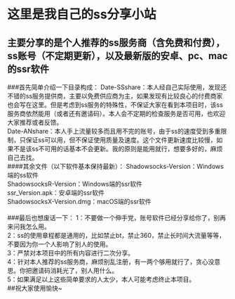 这里是我自己的ss分享小站<br>
=
主要分享的是个人推荐的ss服务商（含免费和付费），ss账号（不定期更新），以及最新版的安卓、pc、mac的ssr软件
-
###首先简单介绍一下目录构成：
Date-SSshare：本人经自己实际使用，发现还不错的ss服务提供商，主要以免费供应商为主，如果发现有比较良心的付费商家也会写在这里。但是考虑到ss服务的特殊性，不保证大家在看到本项目时，该ss服务商依然能用（或者还有邀请码）。本人会不定期的检查服务是否可用，也欢迎大家推荐或者反馈。<br>
Date-ANshare：本人手上流量较多而且用不完的账号，由于ss的速度受到多重限制，只保证ss可以用，但不保证使用质量及速度。这个文件更新速度比较慢，如果不是该ss不可用的话基本不会更新。我的原则是能用就行，想要多好的，麻烦自己去找。<br>
####其余文件（以下软件基本保持最新）：
Shadowsocks-Version：Windows端的ss软件<br>
ShadowsocksR-Version：Windows端的ssr软件<br>
ssr_Version.apk：安卓端的ssr软件<br>
ShadowsocksX-Version.dmg：macOS端的ssr软件<br>
<br>
###最后也想废话一下：
1：不要做一个伸手党，账号软件已经分享给你了，别再来问我怎么用。<br>
2：ss的使用章程都是通用的，比如禁止bt，禁止360，禁止长时间大流量等等，不要因为你一个人影响了别人的使用。<br>
3：严禁对本项目中的所有内容进行二次分享。<br>
4：针对本人推荐的ss服务商，麻烦别乱注册，有一两个够用就行了，贪心没意思。你把邀请码消耗光了，别人用什么。<br>
5：如果满足以上这些简单要求的人太少，本人可能考虑终止本项目。<br>
##祝大家使用愉快~
